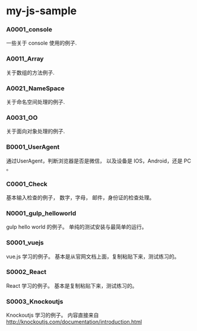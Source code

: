 # my-js-sample


### A0001_console
一些关于 console 使用的例子.


### A0011_Array
关于数组的方法例子.


### A0021_NameSpace
关于命名空间处理的例子.


### A0031_OO
关于面向对象处理的例子.





### B0001_UserAgent
通过UserAgent，判断浏览器是否是微信， 以及设备是 IOS，Android，还是 PC 。




### C0001_Check
基本输入检查的例子，  数字，字母， 邮件，身份证的检查处理。



### N0001_gulp_helloworld
gulp hello world 的例子。 单纯的测试安装与最简单的运行。



### S0001_vuejs
vue.js 学习的例子。 基本是从官网文档上面，复制粘贴下来，测试练习的。


### S0002_React
React 学习的例子。 基本是复制粘贴下来，测试练习的。


### S0003_Knockoutjs
Knockoutjs 学习的例子。 内容直接来自 http://knockoutjs.com/documentation/introduction.html